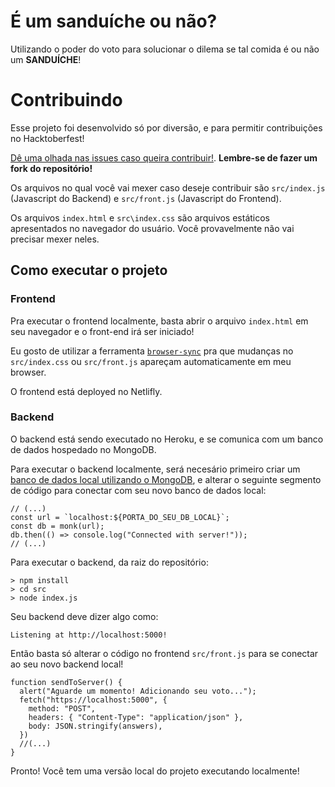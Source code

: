 # É um sanduíche ou não?

Utilizando o poder do voto para solucionar o dilema se tal comida é ou não um **SANDUÍCHE**!

# Contribuindo

Esse projeto foi desenvolvido só por diversão, e para permitir contribuições no Hacktoberfest!

[Dê uma olhada nas issues caso queira contribuir!](https://github.com/tancredosouza/is_sandwich/issues). **Lembre-se de fazer um fork do repositório!**

Os arquivos no qual você vai mexer caso deseje contribuir são `src/index.js` (Javascript do Backend) e `src/front.js` (Javascript do Frontend).

Os arquivos `index.html` e `src\index.css` são arquivos estáticos apresentados no navegador do usuário. Você provavelmente não vai precisar mexer neles.

## Como executar o projeto

### Frontend

Pra executar o frontend localmente, basta abrir o arquivo `index.html` em seu navegador e o front-end irá ser iniciado!

Eu gosto de utilizar a ferramenta [`browser-sync`](https://browsersync.io/) pra que mudanças no `src/index.css` ou `src/front.js` apareçam automaticamente em meu browser.

O frontend está deployed no Netlifly.

### Backend

O backend está sendo executado no Heroku, e se comunica com um banco de dados hospedado no MongoDB.

Para executar o backend localmente, será necesário primeiro criar um [banco de dados local utilizando o MongoDB](https://automattic.github.io/monk/docs/GETTING_STARTED.html), e alterar o seguinte segmento de código para conectar com seu novo banco de dados local:

```JS
// (...)
const url = `localhost:${PORTA_DO_SEU_DB_LOCAL}`;
const db = monk(url);
db.then(() => console.log("Connected with server!"));
// (...)
```

Para executar o backend, da raiz do repositório:

```
> npm install
> cd src
> node index.js
```

Seu backend deve dizer algo como:

```
Listening at http://localhost:5000!
```

Então basta só alterar o código no frontend `src/front.js` para se conectar ao seu novo backend local!

```JS
function sendToServer() {
  alert("Aguarde um momento! Adicionando seu voto...");
  fetch("https://localhost:5000", {
    method: "POST",
    headers: { "Content-Type": "application/json" },
    body: JSON.stringify(answers),
  })
  //(...)
}
```

Pronto! Você tem uma versão local do projeto executando localmente!
